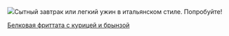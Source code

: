 <!--2025-04-26 14:49:03-->
<div class="yb">
  <div class="rss povarenok"><a href="https://www.povarenok.ru/recipes/show/182555/"><img src="https://www.povarenok.ru/data/cache/2025apr/26/46/3173046_48758-640x480.jpg"></a>Сытный завтрак или легкий ужин в итальянском стиле. Попробуйте! <p class="titl"><a href="https://www.povarenok.ru/recipes/show/182555/">Белковая фриттата с курицей и брынзой</a></p></div>
</div>
